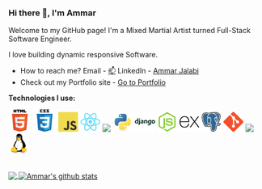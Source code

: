 ### Hi there 👋, I'm Ammar 
Welcome to my GitHub page! I'm a Mixed Martial Artist turned Full-Stack Software Engineer.

I love building dynamic responsive Software.

- How to reach me? Email - [📫](https://mail.google.com/mail/?view=cm&fs=1&to=ammar.code01@gmail.com) LinkedIn - [Ammar Jalabi](https://www.linkedin.com/in/ammar-jalabi-685a78114/) 
- Check out my Portfolio site - [Go to Portfolio](https://ammarjalabi.netlify.app/)

**Technologies I use:**

<p><img height="45" src="https://raw.githubusercontent.com/devicons/devicon/master/icons/html5/html5-original-wordmark.svg">
<img height="45" src="https://raw.githubusercontent.com/devicons/devicon/master/icons/css3/css3-original-wordmark.svg">
<img height="40" src="https://raw.githubusercontent.com/devicons/devicon/master/icons/javascript/javascript-original.svg">
<img height="40" src="https://raw.githubusercontent.com/devicons/devicon/master/icons/react/react-original.svg">
<img height="40" src="https://camo.githubusercontent.com/bdedcbc949feefecc3ff98f7e655ee8151b522e2f32196c648620f5366d909d5/68747470733a2f2f63646e2e6a7364656c6976722e6e65742f67682f64657669636f6e732f64657669636f6e2f69636f6e732f7461696c77696e646373732f7461696c77696e646373732d706c61696e2e737667">
<img height="40" src="https://raw.githubusercontent.com/devicons/devicon/master/icons/python/python-original.svg">
<img height="40" src="https://raw.githubusercontent.com/github/explore/80688e429a7d4ef2fca1e82350fe8e3517d3494d/topics/django/django.png">
<img height="40" src="https://raw.githubusercontent.com/devicons/devicon/master/icons/nodejs/nodejs-original.svg">
<img height="40" style="background: white" src="https://raw.githubusercontent.com/devicons/devicon/master/icons/express/express-original.svg">
<img height="40" src="https://raw.githubusercontent.com/devicons/devicon/master/icons/postgresql/postgresql-original.svg">
<img height="40" src="https://raw.githubusercontent.com/devicons/devicon/master/icons/git/git-original.svg">
<img height="40" src="https://camo.githubusercontent.com/5fa137d222dde7b69acd22c6572a065ce3656e6ffa1f5e88c1b5c7a935af3cc6/68747470733a2f2f63646e2e6a7364656c6976722e6e65742f67682f64657669636f6e732f64657669636f6e2f69636f6e732f7673636f64652f7673636f64652d6f726967696e616c2e737667">
<img height="40" src="https://raw.githubusercontent.com/devicons/devicon/master/icons/linux/linux-original.svg"></p>


<br />
<a href="https://github.com/AmmarCode">
  <img align="center" src="https://github-readme-stats.vercel.app/api/top-langs/?username=ammarcode&theme=dark&hide_langs_below=1" />
</a>
<a href="https://github.com/AmmarCode">
 <img align="center" src="https://github-readme-stats.vercel.app/api?username=ammarcode&show_icons=true&theme=dark&line_height=27" alt="Ammar's github stats"/>
</a>

<!--
<a href="https://github.com/AmmarCode/AmmarCode">
  <img align="center" src="https://github-readme-stats.vercel.app/api/pin/?username=AmmarCode&repo=AmmarCode&theme=blue-green" />
</a>




**AmmarCode/AmmarCode** is a ✨ _special_ ✨ repository because its `README.md` (this file) appears on your GitHub profile.

Here are some ideas to get you started:
- 🤔 I’m looking for help with ...
- 🔭 I’m currently working on ...
- 🌱 I’m currently learning ...
- 👯 I’m looking to collaborate on ...
- 💬 Ask me about ...
- ⚡ Fun fact: ...
-->


